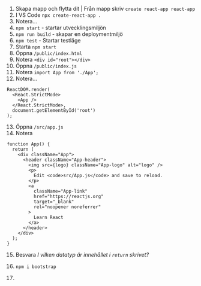 

1. Skapa mapp och flytta dit | Från mapp skriv ```create react-app react-app```
2. I VS Code ```npx create-react-app .```
3. Notera...
4. ```npm start``` - startar utvecklingsmiljön
5. ```npm run build``` - skapar en deploymentmiljö
6. ```npm test``` - Startar testläge
7. Starta ```npm start```
8. Öppna ```/public/index.html```
9. Notera ```<div id="root"></div>```
6. Öppna ```/public/index.js```
1. Notera ```import App from './App';```
1. Notera...

```
ReactDOM.render(
  <React.StrictMode>
    <App />
  </React.StrictMode>,
  document.getElementById('root')
);
```

13. Öppna ```/src/app.js```
14. Notera

```
function App() {
  return (
    <div className="App">
      <header className="App-header">
        <img src={logo} className="App-logo" alt="logo" />
        <p>
          Edit <code>src/App.js</code> and save to reload.
        </p>
        <a
          className="App-link"
          href="https://reactjs.org"
          target="_blank"
          rel="noopener noreferrer"
        >
          Learn React
        </a>
      </header>
    </div>
  );
}
```

15. Besvara *I vilken datatyp är innehållet i ```return``` skrivet?*

16. ```npm i bootstrap```
9. 
